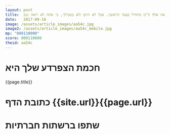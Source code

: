 ```yaml
---
layout: post
title:  גם מסע של מאה אלף ק"מ מתחיל בצעד הראשון. אבל לא היום ולא בשבילך, כי אתה לא רואה טוב.
date:   2017-09-16
image: /assets/article_images/aa54c.jpg
image2: /assets/article_images/aa54c_mobile.jpg
mp: "000110000"
score: 000110000
theid: aa54c
---
```

# חכמת הצפרדע שלך היא
{{page.title}}

# כתובת הדף {{site.url}}{{page.url}}
# שתפו ברשתות חברתיות